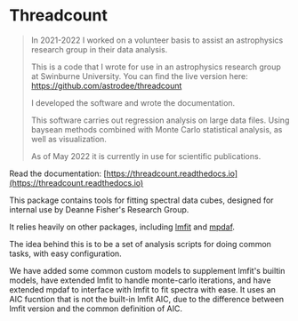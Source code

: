 # Threadcount

>In 2021-2022 I worked on a volunteer basis to assist an astrophysics research group in their data analysis.
>
>This is a code that I wrote for use in an astrophysics research group at Swinburne University. You can find the live version here: https://github.com/astrodee/threadcount
>
>I developed the software and wrote the documentation.
>
>This software carries out regression analysis on large data files. Using baysean methods combined with Monte Carlo statistical analysis, as well as visualization.
>
>As of May 2022 it is currently in use for scientific publications.

Read the documentation: [https://threadcount.readthedocs.io](https://threadcount.readthedocs.io)

This package contains tools for fitting spectral data cubes, designed for internal use by Deanne Fisher's Research Group.

It relies heavily on other packages, including [lmfit](https://lmfit.github.io/lmfit-py/index.html) and [mpdaf](https://mpdaf.readthedocs.io/en/latest/).

The idea behind this is to be a set of analysis scripts for doing common tasks, with easy configuration.

We have added some common custom models to supplement lmfit's builtin models, have extended lmfit to handle monte-carlo iterations, and have extended mpdaf to interface with lmfit to fit spectra with ease. It uses an AIC fucntion that is not the built-in lmfit AIC, due to the difference between lmfit version and the common definition of AIC.

